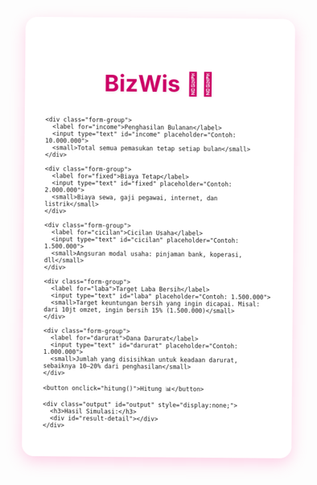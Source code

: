 <!DOCTYPE html>
<html lang="id">
<head>
  <meta charset="UTF-8">
  <title>BizWis - MSME Finance Web-Based</title>
  <link href="https://fonts.googleapis.com/css2?family=Playfair+Display:wght@500;700&family=Poppins:wght@400;600&display=swap" rel="stylesheet">
  <style>
    :root {
      --pink-primary: #ff69b4;
      --pink-dark: #cc0066;
      --pink-light: #ffc0cb;
      --pink-bg: #fff0f5;
      --pink-shadow: rgba(255, 105, 180, 0.3);
    }
    
    body {
      margin: 0;
      padding: 0;
      font-family: 'Poppins', sans-serif;
      background: linear-gradient(135deg, #ffcce6 0%, #ffb3d9 100%);
      min-height: 100vh;
      display: flex;
      align-items: center;
      justify-content: center;
      perspective: 1000px;
    }
    
    .container {
      background: rgba(255, 255, 255, 0.95);
      border-radius: 24px;
      box-shadow: 
        0 10px 30px var(--pink-shadow),
        0 0 0 1px rgba(255, 255, 255, 0.3) inset;
      width: 90%;
      max-width: 800px;
      padding: 40px;
      backdrop-filter: blur(12px);
      transform-style: preserve-3d;
      transition: all 0.5s cubic-bezier(0.175, 0.885, 0.32, 1.275);
      border: 1px solid rgba(255, 255, 255, 0.5);
    }
    
    .container:hover {
      transform: translateY(-5px) rotateX(1deg);
      box-shadow: 
        0 15px 35px var(--pink-shadow),
        0 0 0 1px rgba(255, 255, 255, 0.4) inset;
    }
    
    h1 {
      text-align: center;
      font-size: 2.8rem;
      margin-bottom: 25px;
      color: var(--pink-dark);
      font-family: 'Playfair Display', serif;
      text-shadow: 2px 2px 4px rgba(0, 0, 0, 0.05);
      position: relative;
      display: inline-block;
      width: 100%;
    }
    
    h1:after {
      content: "";
      position: absolute;
      bottom: -10px;
      left: 50%;
      transform: translateX(-50%);
      width: 100px;
      height: 4px;
      background: linear-gradient(90deg, var(--pink-primary), #ff8fab);
      border-radius: 2px;
    }
    
    .form-group {
      margin-bottom: 25px;
      position: relative;
    }
    
    label {
      font-weight: 600;
      display: block;
      margin-bottom: 8px;
      color: var(--pink-dark);
      font-size: 1.05rem;
    }
    
    input {
      width: 100%;
      padding: 14px 16px;
      border-radius: 12px;
      border: 2px solid var(--pink-light);
      background-color: rgba(255, 248, 250, 0.8);
      font-size: 1rem;
      color: #4d003b;
      transition: all 0.3s ease;
      box-shadow: 0 2px 5px rgba(0, 0, 0, 0.05);
    }
    
    input:focus {
      border-color: var(--pink-primary);
      outline: none;
      box-shadow: 0 0 0 3px rgba(255, 105, 180, 0.2);
      background-color: white;
      transform: translateY(-2px);
    }
    
    input::placeholder {
      color: #d8a7b3;
    }
    
    small {
      color: #99004d;
      font-size: 0.85rem;
      opacity: 0.8;
      display: inline-block;
      margin-top: 5px;
    }
    
    button {
      background: linear-gradient(145deg, var(--pink-primary), #ff1493);
      border: none;
      color: white;
      padding: 16px 30px;
      font-size: 1.1rem;
      border-radius: 50px;
      cursor: pointer;
      box-shadow: 
        0 8px 20px var(--pink-shadow),
        0 4px 6px rgba(0, 0, 0, 0.05);
      margin-top: 25px;
      display: block;
      width: 100%;
      font-weight: 600;
      letter-spacing: 0.5px;
      transition: all 0.3s cubic-bezier(0.175, 0.885, 0.32, 1.275);
      position: relative;
      overflow: hidden;
    }
    
    button:hover {
      background: linear-gradient(145deg, #ff1493, var(--pink-primary));
      transform: translateY(-3px) scale(1.02);
      box-shadow: 0 12px 25px var(--pink-shadow);
    }
    
    button:active {
      transform: translateY(1px);
    }
    
    button:after {
      content: "";
      position: absolute;
      top: -50%;
      left: -50%;
      width: 200%;
      height: 200%;
      background: radial-gradient(circle, rgba(255,255,255,0.3) 0%, rgba(255,255,255,0) 70%);
      transform: scale(0);
      transition: transform 0.5s ease;
    }
    
    button:hover:after {
      transform: scale(1);
    }
    
    .output {
      margin-top: 35px;
      background: linear-gradient(145deg, #fff, var(--pink-bg));
      padding: 25px;
      border-radius: 18px;
      box-shadow: 
        0 5px 15px rgba(255, 182, 193, 0.2),
        0 0 0 1px rgba(255, 255, 255, 0.6) inset;
      transition: all 0.5s ease;
      border: 1px solid rgba(255, 255, 255, 0.7);
    }
    
    .output h3 {
      margin-bottom: 18px;
      color: var(--pink-dark);
      font-size: 1.4rem;
      font-weight: 700;
      position: relative;
      padding-bottom: 8px;
    }
    
    .output h3:after {
      content: "";
      position: absolute;
      bottom: 0;
      left: 0;
      width: 50px;
      height: 3px;
      background: linear-gradient(90deg, var(--pink-primary), #ff8fab);
      border-radius: 2px;
    }
    
    .output p {
      margin-bottom: 12px;
      line-height: 1.6;
    }
    
    .output b {
      color: var(--pink-dark);
    }
    
    /* 3D floating elements */
    .floating {
      animation: floating 6s ease-in-out infinite;
    }
    
    @keyframes floating {
      0% { transform: translateY(0px) rotate(0.5deg); }
      50% { transform: translateY(-10px) rotate(-0.5deg); }
      100% { transform: translateY(0px) rotate(0.5deg); }
    }
    
    /* Responsive adjustments */
    @media (max-width: 768px) {
      .container {
        padding: 30px 20px;
      }
      
      h1 {
        font-size: 2.2rem;
      }
    }
  </style>
</head>
<body>
  <div class="container floating">
    <h1>BizWis 💖✨</h1>

    <div class="form-group">
      <label for="income">Penghasilan Bulanan</label>
      <input type="text" id="income" placeholder="Contoh: 10.000.000">
      <small>Total semua pemasukan tetap setiap bulan</small>
    </div>

    <div class="form-group">
      <label for="fixed">Biaya Tetap</label>
      <input type="text" id="fixed" placeholder="Contoh: 2.000.000">
      <small>Biaya sewa, gaji pegawai, internet, dan listrik</small>
    </div>

    <div class="form-group">
      <label for="cicilan">Cicilan Usaha</label>
      <input type="text" id="cicilan" placeholder="Contoh: 1.500.000">
      <small>Angsuran modal usaha: pinjaman bank, koperasi, dll</small>
    </div>

    <div class="form-group">
      <label for="laba">Target Laba Bersih</label>
      <input type="text" id="laba" placeholder="Contoh: 1.500.000">
      <small>Target keuntungan bersih yang ingin dicapai. Misal: dari 10jt omzet, ingin bersih 15% (1.500.000)</small>
    </div>

    <div class="form-group">
      <label for="darurat">Dana Darurat</label>
      <input type="text" id="darurat" placeholder="Contoh: 1.000.000">
      <small>Jumlah yang disisihkan untuk keadaan darurat, sebaiknya 10–20% dari penghasilan</small>
    </div>

    <button onclick="hitung()">Hitung 📊</button>

    <div class="output" id="output" style="display:none;">
      <h3>Hasil Simulasi:</h3>
      <div id="result-detail"></div>
    </div>
  </div>

  <script>
    function toAngka(str) {
      return parseFloat(str.replace(/\./g, '').replace(',', '.')) || 0;
    }

    function formatRupiah(angka) {
      return angka.toLocaleString('id-ID', { style: 'currency', currency: 'IDR' });
    }

    function hitung() {
      const income = toAngka(document.getElementById('income').value);
      const fixed = toAngka(document.getElementById('fixed').value);
      const cicilan = toAngka(document.getElementById('cicilan').value);
      const laba = toAngka(document.getElementById('laba').value);
      const darurat = toAngka(document.getElementById('darurat').value);

      const totalBiaya = fixed + cicilan + laba + darurat;
      const sisa = income - totalBiaya;

      let rekomendasi = '';
      if (sisa > 0) {
        rekomendasi = `Keuangan sehat! Kamu masih punya sisa ${formatRupiah(sisa)}. Bisa dialokasikan untuk investasi atau pengembangan usaha.`;
      } else if (sisa < 0) {
        rekomendasi = `Oops! Kamu kekurangan ${formatRupiah(Math.abs(sisa))}. Kurangi beban atau tambah penghasilan.`;
      } else {
        rekomendasi = `Kamu berada di titik impas. Tidak rugi, tapi juga belum untung.`;
      }

      document.getElementById('output').style.display = 'block';
      document.getElementById('result-detail').innerHTML = `
        <p><b>Total Pengeluaran (Biaya Tetap + Cicilan + Laba + Darurat):</b><br> ${formatRupiah(totalBiaya)}</p>
        <p><b>Sisa Penghasilan:</b><br> ${formatRupiah(sisa)}</p>
        <p><b>Rekomendasi:</b><br> ${rekomendasi}</p>
      `;
    }
  </script>
</body>
</html>
